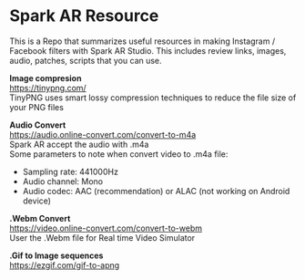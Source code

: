 # Spark AR Resource
This is a Repo that summarizes useful resources in making Instagram / Facebook filters with Spark AR Studio.  This includes review links, images, audio, patches, scripts that you can use.

<b>Image compresion</b></br>
https://tinypng.com/</br>
TinyPNG uses smart lossy compression techniques to reduce the file size of your PNG files</br>


<b>Audio Convert</b></br>
https://audio.online-convert.com/convert-to-m4a</br>
Spark AR accept the audio with .m4a</br>
Some parameters to note when convert video to .m4a file:</br>
- Sampling rate: 441000Hz
- Audio channel: Mono
- Audio codec: AAC (recommendation) or ALAC (not working on Android device)


<b>.Webm Convert</b></br>
https://video.online-convert.com/convert-to-webm</br>
User the .Webm file for Real time Video Simulator</br>


<b>.Gif to Image sequences</b></br>
https://ezgif.com/gif-to-apng</br>
</br>
